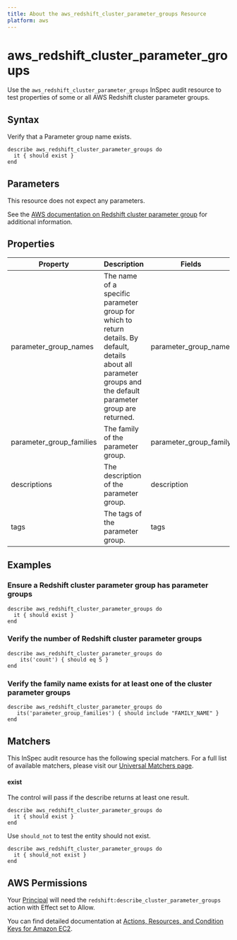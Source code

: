 ```yaml
---
title: About the aws_redshift_cluster_parameter_groups Resource
platform: aws
---
```


# aws\_redshift\_cluster\_parameter\_groups

Use the `aws_redshift_cluster_parameter_groups` InSpec audit resource to test properties of some or all AWS Redshift cluster parameter groups.

## Syntax

Verify that a Parameter group name exists.

    describe aws_redshift_cluster_parameter_groups do
      it { should exist }
    end

## Parameters

This resource does not expect any parameters.

See the [AWS documentation on Redshift cluster parameter group](https://docs.aws.amazon.com/AWSCloudFormation/latest/UserGuide/aws-resource-redshift-clusterparametergroup.html) for additional information.

## Properties

| Property                 | Description                                                                                                                                                        | Fields                 |
| ---                      | ---                                                                                                                                                                | ---                      |
| parameter_group_names    | The name of a specific parameter group for which to return details. By default, details about all parameter groups and the default parameter group are returned.   | parameter_group_name    |
| parameter_group_families | The family of the parameter group.                                                                                                                                 | parameter_group_family |
| descriptions             | The description of the parameter group.                                                                                                                            | description             |
| tags                     | The tags of the parameter group.                                                                                                                                    | tags                     |


## Examples

### Ensure a Redshift cluster parameter group has parameter groups

    describe aws_redshift_cluster_parameter_groups do
      it { should exist }
    end

### Verify the number of Redshift cluster parameter groups

    describe aws_redshift_cluster_parameter_groups do
        its('count') { should eq 5 }
    end

### Verify the family name exists for at least one of the cluster parameter groups

    describe aws_redshift_cluster_parameter_groups do
       its('parameter_group_families') { should include "FAMILY_NAME" }
    end

## Matchers

This InSpec audit resource has the following special matchers. For a full list of available matchers, please visit our [Universal Matchers page](https://www.inspec.io/docs/reference/matchers/).

#### exist

The control will pass if the describe returns at least one result.

    describe aws_redshift_cluster_parameter_groups do
      it { should exist }
    end

Use `should_not` to test the entity should not exist.

    describe aws_redshift_cluster_parameter_groups do
      it { should_not exist }
    end

## AWS Permissions

Your [Principal](https://docs.aws.amazon.com/IAM/latest/UserGuide/intro-structure.html#intro-structure-principal) will need the `redshift:describe_cluster_parameter_groups` action with Effect set to Allow.

You can find detailed documentation at [Actions, Resources, and Condition Keys for Amazon EC2](https://docs.aws.amazon.com/IAM/latest/UserGuide/list_amazonec2.html).
